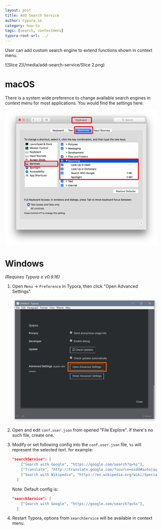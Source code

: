 ```yaml
---
layout: post
title: Add Search Service
author: typora.io
category: how-to
tags: [search, contextmenu]
typora-root-url: ../
---
```


User can add custom search engine to extend functions shown in context menu.

![Slice 2](/media/add-search-service/Slice 2.png)

# macOS

There is a system wide preference to change available search engines in context menu for most applications. You would find the settings here:

![Snip20160815_11](/media/add-search-service/Snip20160815_11.png)

# Windows

*(Requires Typora ≥ v0.9.16)*

1. Open `Menu`  →  `Preference` in Typora, then click "Open Advanced Settings".

   ![sshot-1](/media/custom-key-binding/sshot-1.png)

2. Open and edit `conf.user.json` from opened "File Explore". If there's no such file, create one.

3. Modify or set following config into the `conf.user.json` file, `%s` will represent the selected text. for example:

   ```json
   "searchService": [
       ["Search with Google", "https://google.com/search?q=%s"],
       ["Translate", "http://translate.google.com/?source=osdd#auto|auto|%s"]
       ["Search with Wikipedia", "https://en.wikipedia.org/wiki/Special:Search/%s"]
     ]
   ```

   Note: Default config is:

   ```json
   "searchService": [
       ["Search with Google", "https://google.com/search?q=%s"],
     ]
   ```

4. Restart Typora, options from `searchService` will be available in context menu.
